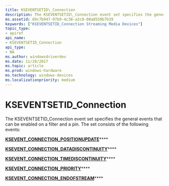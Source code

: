 ```yaml
---
title: KSEVENTSETID\_Connection
description: The KSEVENTSETID\_Connection event set specifies the general events that can be enabled on a filter and a pin.
ms.assetid: 69c7b947-97b9-4c38-a2c8-00a8550b7b39
keywords: ["KSEVENTSETID_Connection Streaming Media Devices"]
topic_type:
- apiref
api_name:
- KSEVENTSETID_Connection
api_type:
- NA
ms.author: windowsdriverdev
ms.date: 11/28/2017
ms.topic: article
ms.prod: windows-hardware
ms.technology: windows-devices
ms.localizationpriority: medium
---
```


# KSEVENTSETID\_Connection


The KSEVENTSETID\_Connection event set specifies the general events that can be enabled on a filter and a pin. The set consists of the following events:

[**KSEVENT\_CONNECTION\_POSITIONUPDATE**](ksevent-connection-positionupdate.md)****

[**KSEVENT\_CONNECTION\_DATADISCONTINUITY**](ksevent-connection-datadiscontinuity.md)****

[**KSEVENT\_CONNECTION\_TIMEDISCONTINUITY**](ksevent-connection-timediscontinuity.md)****

[**KSEVENT\_CONNECTION\_PRIORITY**](ksevent-connection-priority.md)****

[**KSEVENT\_CONNECTION\_ENDOFSTREAM**](ksevent-connection-endofstream.md)****

 

 





